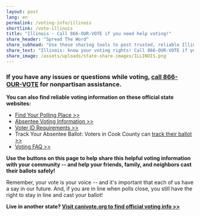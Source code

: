 ```yaml
---
layout: post
lang: en
permalink: /voting-info/illinois
shortlink: /vote-illinois
title: "Illinois - Call 866-OUR-VOTE if you need help voting!"
share_header: "Spread The Word"
share_subhead: "Use these sharing tools to post trusted, reliable Illinois voting information!"
share_text: "Illinois: know your voting rights! Call 866-OUR-VOTE if you need help voting, or use these official resources."
share_image: /assets/uploads/state-share-images/ILLINOIS.png
---
```

### **If you have any issues or questions while voting, [call 866-OUR-VOTE](tel:8666878683) for nonpartisan assistance.**

**You can also find reliable voting information on these official state websites:**

* [Find Your Polling Place >>](https://ova.elections.il.gov/PollingPlaceLookup.aspx)
* [Absentee Voting Information >>](https://www.elections.il.gov/DocDisplay.aspx?Doc=/Downloads/VotingAndRegistrationSystems/PDF/VoteByMailFAQ.pdf&amp;MID=374)
* [Voter ID Requirements >>](https://www.elections.il.gov/Main/FAQ.aspx?MID=whDn5mxRbJU%3d&amp;MFAQH=7fm7seT6Z57C0ZS041fSEpqzAyRc0qFWU8X5%2fKAmF3iBIyOKd0C3p4KeZ8Te8x1u#BEREP)
* Track Your Absentee Ballot: Voters in Cook County can [track their ballot >>](https://www.cookcountyclerk.com/service/your-voter-information)
* [Voting FAQ >>](https://docs.google.com/document/d/1xIbseTFAIRV1KQbnJl5yrXULnh7DLdg_KWZ2nGQunpY/)

**Use the buttons on this page to help share this helpful voting information with your community -- and help your friends, family, and neighbors cast their ballots safely!**

Remember, your vote is your voice -- and it's important that each of us have a say in our future. And, if you are in line when polls close, you still have the right to stay in line and cast your ballot!

**Live in another state? [Visit canivote.org to find official voting info >>](https://canivote.org)**
